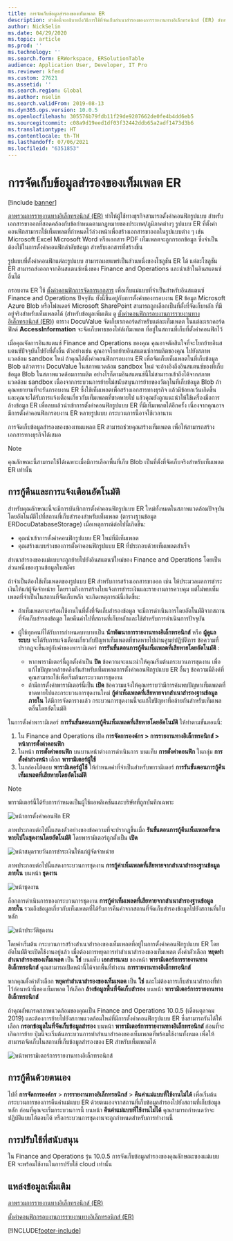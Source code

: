 ```yaml
---
title: การจัดเก็บข้อมูลสำรองของเท็มเพลต ER
description: หัวข้อนี้จะอธิบายถึงวิธีการใช้ที่จัดเก็บสำเนาสำรองของการรายงานทางอิเล็กทรอนิกส์ (ER) สำหรับการกู้คืนเท็มเพลต
author: NickSelin
ms.date: 04/29/2020
ms.topic: article
ms.prod: ''
ms.technology: ''
ms.search.form: ERWorkspace, ERSolutionTable
audience: Application User, Developer, IT Pro
ms.reviewer: kfend
ms.custom: 27621
ms.assetid: ''
ms.search.region: Global
ms.author: nselin
ms.search.validFrom: 2019-08-13
ms.dyn365.ops.version: 10.0.5
ms.openlocfilehash: 305576b79fdb11f29de9207662de0fe4b4dd6eb5
ms.sourcegitcommit: c08a9d19eed1df03f32442ddb65a2adf1473d3b6
ms.translationtype: HT
ms.contentlocale: th-TH
ms.lasthandoff: 07/06/2021
ms.locfileid: "6351853"
---
```

# <a name="backup-storage-of-er-templates"></a>การจัดเก็บข้อมูลสำรองของเท็มเพลต ER

[!include [banner](../includes/banner.md)]

[ภาพรวมการรายงานทางอิเล็กทรอนิกส์ (ER)](general-electronic-reporting.md) ทำให้ผู้ใช้ทางธุรกิจสามารถตั้งค่าคอนฟิกรูปแบบ สำหรับเอกสารขาออกที่สอดคล้องกับข้อกำหนดตามกฎหมายของประเทศ/ภูมิภาคต่างๆ รูปแบบ ER ที่ตั้งค่าคอนฟิกสามารถใช้เท็มเพลตที่กำหนดไว้ล่วงหน้าเพื่อสร้างเอกสารขาออกในรูปแบบต่าง ๆ เช่น Microsoft Excel Microsoft Word หรือเอกสาร PDF เท็มเพลตจะถูกกรอกข้อมูล ซึ่งจำเป็นต้องใช้ในการตั้งค่าคอนฟิกลำดับข้อมูล สำหรับเอกสารที่สร้างขึ้น

รูปแบบที่ตั้งค่าคอนฟิกแต่ละรูปแบบ สามารถเผยแพร่เป็นส่วนหนึ่งของโซลูชัน ER ได้ แต่ละโซลูชัน ER สามารถส่งออกจากอินสแตนซ์หนึ่งของ Finance and Operations และนำเข้าในอินสแตนซ์อื่นได้

กรอบงาน ER ใช้ [ตั้งค่าคอนฟิกการจัดการเอกสาร](../../fin-ops/organization-administration/configure-document-management.md) เพื่อเก็บแม่แบบที่จำเป็นสำหรับอินสแตนซ์ Finance and Operations ปัจจุบัน ทั้งนี้ขึ้นอยู่กับการตั้งค่าของกรอบงาน ER ข้อมูล Microsoft Azure Blob หรือโฟลเดอร์ Microsoft SharePoint สามารถถูกเลือกเป็นที่ตั้งที่จัดเก็บหลัก ที่มีอยู่จริงสำหรับเท็มเพลตได้ (สำหรับข้อมูลเพิ่มเติม ดู [ตั้งค่าคอนฟิกกรอบงานการรายงานทางอิเล็กทรอนิกส์ (ER)](electronic-reporting-er-configure-parameters.md)) ตาราง DocuValue จัดเก็บเรกคอร์ดสำหรับแต่ละเท็มเพลต ในแต่ละเรกคอร์ด ฟิลด์ **AccessInformation** จะจัดเก็บพาธของไฟล์เท็มเพลต ที่อยู่ในสถานที่เก็บที่ตั้งค่าคอนฟิกไว้

เมื่อคุณจัดการอินสแตนซ์ Finance and Operations ของคุณ คุณอาจตัดสินใจที่จะโยกย้ายอินสแตนซ์ปัจจุบันไปยังที่ตั้งอื่น ตัวอย่างเช่น คุณอาจโยกย้ายอินสแตนซ์การผลิตของคุณ ไปยังสภาพแวดล้อม sandbox ใหม่ ถ้าคุณได้ตั้งค่าคอนฟิกกรอบงาน ER เพื่อจัดเก็บเท็มเพลตในที่เก็บข้อมูล Blob แล้วตาราง DocuValue ในสภาพแวดล้อม sandbox ใหม่ จะอ้างอิงถึงอินสแตนซ์ของที่เก็บข้อมูล Blob ในสภาพแวดล้อมการผลิต อย่างไรก็ตามอินสแตนซ์นี้ไม่สามารถเข้าถึงได้จากสภาพแวดล้อม sandbox เนื่องจากกระบวนการย้ายไม่สนับสนุนการย้ายของวัตถุในที่เก็บข้อมูล Blob ถ้าคุณพยายามที่จะรันกรอบงาน ER ซึ่งใช้เท็มเพลตเพื่อสร้างเอกสารทางธุรกิจ แล้วมีข้อยกเว้นเกิดขึ้น และคุณจะได้รับการแจ้งเตือนเกี่ยวกับเท็มเพลตที่ขาดหายไป แล้วคุณยังถูกแนะนำให้ใช้เครื่องมือการล้างข้อมูล ER เพื่อลบแล้วนำเข้าการตั้งค่าคอนฟิกรูปแบบ ER ที่มีเท็มเพลตได้อีกครั้ง เนื่องจากคุณอาจมีการตั้งค่าคอนฟิกกรอบงาน ER หลายรูปแบบ กระบวนการนี้อาจใช้เวลานาน

การจัดเก็บข้อมูลสำรองของของเทมแพลต ER สามารถช่วยคุณสร้างเท็มเพลต เพื่อให้สามารถสร้างเอกสารทางธุรกิจได้เสมอ

> [!NOTE]
> คุณลักษณะนี้สามารถใช้ได้เฉพาะเมื่อมีการเลือกพื้นที่เก็บ Blob เป็นที่ตั้งที่จัดเก็บจริงสำหรับเท็มเพลต ER เท่านั้น

## <a name="automated-recovery-and-notification"></a>การกู้คืนและการแจ้งเตือนอัตโนมัติ

สำหรับคุณลักษณะนี้จะมีการบันทึกการตั้งค่าคอนฟิกรูปแบบ ER ใหม่ทั้งหมดในสภาพแวดล้อมปัจจุบันโดยอัตโนมัติไปที่สถานที่เก็บสำรองสำหรับเท็มเพลต (ตารางฐานข้อมูล ERDocuDatabaseStorage) เมื่อเหตุการณ์ต่อไปนี้เกิดขึ้น:

- คุณนำเข้าการตั้งค่าคอนฟิกรูปแบบ ER ใหม่ที่มีเท็มเพลต
- คุณสร้างแบบร่างของการตั้งค่าคอนฟิกรูปแบบ ER ที่ประกอบด้วยเท็มเพลตสำเร็จ

สำเนาสำรองของแม่แบบจะถูกย้ายไปยังอินสแตนซ์ใหม่ของ Finance and Operations โดยเป็นส่วนหนึ่งของฐานข้อมูลใบสมัคร

ถ้าจำเป็นต้องใช้เท็มเพลตของรูปแบบ ER สำหรับการสร้างเอกสารขาออก เช่น ให้ประมวลผลการชำระเงินให้แก่ผู้จัดจำหน่าย โดยรวมถึงการสร้างใบแจ้งการชำระเงินและรายงานการควบคุม แต่ไม่พบเท็มเพลตที่จำเป็นในสถานที่จัดเก็บหลัก จะเกิดเหตุการณ์นี้เกิดขึ้น:

- ถ้าเท็มเพลตจะพร้อมใช้งานในที่ตั้งที่จัดเก็บสำรองข้อมูล จะมีการดำเนินการโดยอัตโนมัติจากสถานที่จัดเก็บสำรองข้อมูล โดยคืนค่าไปที่สถานที่เก็บหลักและใช้สำหรับการดำเนินการปัจจุบัน
- ผู้ใช้ทุกคนที่ได้รับการกำหนดบทบาทเป็น **นักพัฒนาการรายงานทางอิเล็กทรอนิกส์** หรือ **ผู้ดูแลระบบ** จะได้รับการแจ้งเตือนเกี่ยวกับปัญหาเท็มเพลตที่ขาดหายไปผ่านศูนย์ปฏิบัติการ ข้อความที่ปรากฏจะขึ้นอยู่กับค่าของพารามิเตอร์ **การรันขั้นตอนการกู้คืนเท็มเพลตที่เสียหายโดยอัตโนมัติ** :

    - หากพารามิเตอร์นี้ถูกตั้งค่าเป็น **ปิด** ข้อความจะแนะนำให้คุณเริ่มต้นกระบวนการชุดงาน เพื่อแก้ไขปัญหาคล้ายคลึงกันสำหรับเท็มเพลตการตั้งค่าคอนฟิกรูปแบบ ER อื่นๆ ข้อความมีลิงค์ที่คุณสามารถใช้เพื่อเริ่มต้นกระบวนการชุดงาน
    - ถ้ามีการตั้งค่าพารามิเตอร์นี้เป็น **เปิด** ข้อความแจ้งให้คุณทราบว่ามีการค้นพบปัญหาเท็มเพลตที่ขาดหายไปและกระบวนการชุดงานใหม่ **กู้ค่าเท็มเพลตที่เสียหายจากสำเนาสำรองฐานข้อมูลภายใน** ได้มีการจัดตารางแล้ว กระบวนการชุดงานนี้จะแก้ไขปัญหาที่คล้ายกันสำหรับเท็มเพลตอื่นโดยอัตโนมัติ

ในการตั้งค่าพารามิเตอร์ **การรันขั้นตอนการกู้คืนเท็มเพลตที่เสียหายโดยอัตโนมัติ** ให้ทำตามขั้นตอนนี้:

1. ใน Finance and Operations เปิด **การจัดการองค์กร \> การรายงานทางอิเล็กทรอนิกส์ \> หน้าการตั้งค่าคอนฟิก**
2. ในหน้า **การตั้งค่าคอนฟิก** บนบานหน้าต่างการดำเนินการ บนแท็บ **การตั้งค่าคอนฟิก** ในกลุ่ม **การตั้งค่าล่วงหน้า** เลือก **พารามิเตอร์ผู้ใช้**
3. ในกล่องโต้ตอบ **พารามิเตอร์ผู้ใช้** ให้กำหนดค่าที่จำเป็นสำหรับพารามิเตอร์ **การรันขั้นตอนการกู้คืนเท็มเพลตที่เสียหายโดยอัตโนมัติ**

> [!NOTE]
> พารามิเตอร์นี้ได้รับการกำหนดเป็นผู้ใช้แอพลิเคชันและบริษัทที่ถูกบันทึกเฉพาะ

![หน้าการตั้งค่าคอนฟิก ER](./media/GER-BackupTemplates-1.png)

ภาพประกอบต่อไปนี้แสดงตัวอย่างของข้อความที่จะปรากฏขึ้นเมื่อ **รันขั้นตอนการกู้คืนเท็มเพลตที่ขาดหายไปในชุดงานโดยอัตโนมัติ** โดยพารามิเตอร์ถูกตั้งเป็น **เปิด**

![หน้าสมุดรายวันการชำระเงินให้แก่ผู้จัดจำหน่าย](./media/GER-BackupTemplates-2.png)

ภาพประกอบต่อไปนี้แสดงกระบวนการชุดงาน **การกู้ค่าเท็มเพลตที่เสียหายจากสำเนาสำรองฐานข้อมูลภายใน** บนหน้า **ชุดงาน**

![หน้าชุดงาน](./media/GER-BackupTemplates-3.png)

ล็อกการดำเนินการของกระบวนการชุดงาน **การกู้ค่าเท็มเพลตที่เสียหายจากสำเนาสำรองฐานข้อมูลภายใน** รวมถึงข้อมูลเกี่ยวกับเท็มเพลตที่ได้รับการคืนค่าจากสถานที่จัดเก็บสำรองข้อมูลไปยังสถานที่เก็บหลัก

![หน้าประวัติชุดงาน](./media/GER-BackupTemplates-4.png)

โดยค่าเริ่มต้น กระบวนการสร้างสำเนาสำรองของเท็มเพลตที่อยู่ในการตั้งค่าคอนฟิกรูปแบบ ER โดยอัตโนมัติจะเปิดใช้งานอยู่แล้ว เมื่อต้องการหยุดการทำสำเนาสำรองของเท็มเพลต ตั้งค่าตัวเลือก **หยุดทำสำเนาสำรองของเท็มเพลต** เป็น **ใช่** บนแท็บ **เอกสารแนบ** ของหน้า **พารามิเตอร์การรายงานทางอิเล็กทรอนิกส์** คุณสามารถเปิดหน้านี้ได้จากพื้นที่ทำงาน **การรายงานทางอิเล็กทรอนิกส์**

หากคุณตั้งค่าตัวเลือก **หยุดทำสำเนาสำรองของเท็มเพลต** เป็น **ใช่** และไม่ต้องการเก็บสำเนาสำรองที่ทำไว้ก่อนหน้านี้ของเท็มเพลต ให้เลือก **ล้างข้อมูลพื้นที่จัดเก็บสำรอง** บนหน้า **พารามิเตอร์การรายงานทางอิเล็กทรอนิกส์**

ถ้าคุณอัพเกรดสภาพแวดล้อมของคุณเป็น Finance and Operations 10.0.5 (เดือนตุลาคม 2019) และต้องการย้ายไปยังสภาพแวดล้อมใหม่ที่มีการตั้งค่าคอนฟิกรูปแบบ ER ซึ่งสามารถรันได้ให้เลือก **กรอกข้อมูลในที่จัดเก็บข้อมูลสำรอง** บนหน้า **พารามิเตอร์การรายงานทางอิเล็กทรอนิกส์** ก่อนที่จะเกิดการย้าย ปุ่มนี้จะเริ่มต้นกระบวนการทำสำเนาสำรองของเท็มเพลตที่พร้อมใช้งานทั้งหมด เพื่อให้สามารถจัดเก็บในสถานที่เก็บข้อมูลสำรองของ ER สำหรับเท็มเพลตได้

![หน้าพารามิเตอร์การรายงานทางอิเล็กทรอนิกส์](./media/GER-BackupTemplates-5.png)

## <a name="manual-recovery"></a>การกู้คืนด้วยตนเอง

ไปที่ **การจัดการองค์กร** \> **การรายงานทางอิเล็กทรอนิกส์** \> **คืนค่าแม่แบบที่ใช้งานไม่ได้** เพื่อเริ่มต้นกระบวนการของการคืนค่าแม่แบบ ER ด้วยตนเองจากสถานที่เก็บข้อมูลสํารองไปยังสถานที่เก็บข้อมูลหลัก ก่อนที่คุณจะเริ่มกระบวนการนี้ บนหน้า **คืนค่าแม่แบบที่ใช้งานไม่ได้** คุณสามารถกำหนดว่าจะปฏิบัติแบบโต้ตอบได้ หรือกระบวนการชุดงานจะถูกกำหนดสำหรับการทำงานนี้

## <a name="supported-deployments"></a>การปรับใช้ที่สนับสนุน

ใน Finance and Operations รุ่น 10.0.5 การจัดเก็บข้อมูลสำรองของคุณลักษณะของแม่แบบ ER จะพร้อมใช้งานในการปรับใช้ cloud เท่านั้น

## <a name="additional-resources"></a>แหล่งข้อมูลเพิ่มเติม

[ภาพรวมการรายงานทางอิเล็กทรอนิกส์ (ER)](general-electronic-reporting.md)

[ตั้งค่าคอนฟิกกรอบงานการรายงานทางอิเล็กทรอนิกส์ (ER)](electronic-reporting-er-configure-parameters.md)


[!INCLUDE[footer-include](../../../includes/footer-banner.md)]